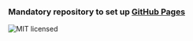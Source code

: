 ### Mandatory repository to set up [GitHub Pages](https://pages.github.com/)

![MIT licensed](http://img.shields.io/badge/github/license/:yxmauw/:yxmauw.github.io)

